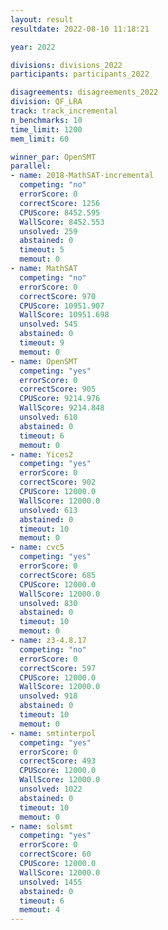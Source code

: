 ```yaml
---
layout: result
resultdate: 2022-08-10 11:18:21

year: 2022

divisions: divisions_2022
participants: participants_2022

disagreements: disagreements_2022
division: QF_LRA
track: track_incremental
n_benchmarks: 10
time_limit: 1200
mem_limit: 60

winner_par: OpenSMT
parallel:
- name: 2018-MathSAT-incremental
  competing: "no"
  errorScore: 0
  correctScore: 1256
  CPUScore: 8452.595
  WallScore: 8452.553
  unsolved: 259
  abstained: 0
  timeout: 5
  memout: 0
- name: MathSAT
  competing: "no"
  errorScore: 0
  correctScore: 970
  CPUScore: 10951.907
  WallScore: 10951.698
  unsolved: 545
  abstained: 0
  timeout: 9
  memout: 0
- name: OpenSMT
  competing: "yes"
  errorScore: 0
  correctScore: 905
  CPUScore: 9214.976
  WallScore: 9214.848
  unsolved: 610
  abstained: 0
  timeout: 6
  memout: 0
- name: Yices2
  competing: "yes"
  errorScore: 0
  correctScore: 902
  CPUScore: 12000.0
  WallScore: 12000.0
  unsolved: 613
  abstained: 0
  timeout: 10
  memout: 0
- name: cvc5
  competing: "yes"
  errorScore: 0
  correctScore: 685
  CPUScore: 12000.0
  WallScore: 12000.0
  unsolved: 830
  abstained: 0
  timeout: 10
  memout: 0
- name: z3-4.8.17
  competing: "no"
  errorScore: 0
  correctScore: 597
  CPUScore: 12000.0
  WallScore: 12000.0
  unsolved: 918
  abstained: 0
  timeout: 10
  memout: 0
- name: smtinterpol
  competing: "yes"
  errorScore: 0
  correctScore: 493
  CPUScore: 12000.0
  WallScore: 12000.0
  unsolved: 1022
  abstained: 0
  timeout: 10
  memout: 0
- name: solsmt
  competing: "yes"
  errorScore: 0
  correctScore: 60
  CPUScore: 12000.0
  WallScore: 12000.0
  unsolved: 1455
  abstained: 0
  timeout: 6
  memout: 4
---
```

